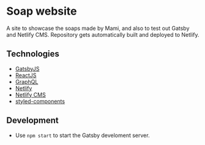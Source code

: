 # Soap website

A site to showcase the soaps made by Mami, and also to test out Gatsby and Netlify CMS. Repository
gets automatically built and deployed to Netlify.

## Technologies

- [GatsbyJS](https://www.gatsbyjs.org/)
- [ReactJS](https://reactjs.org/)
- [GraphQL](https://graphql.org/)
- [Netlify](https://www.netlify.com/)
- [Netlify CMS](https://www.netlifycms.org/)
- [styled-components](https://www.styled-components.com/)

## Development

- Use `npm start` to start the Gatsby develoment server.
